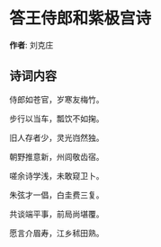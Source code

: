 # 答王侍郎和紫极宫诗

**作者**: 刘克庄

## 诗词内容

侍郎如苍官，岁寒友梅竹。

步行以当车，瓢饮不如掬。

旧人存者少，灵光岿然独。

朝野推意新，州闾敬齿宿。

嗟余诗学浅，未敢窥卫卜。

朱弦才一倡，白圭费三复。

共谈端平事，前局尚堪覆。

愿言介眉寿，江乡秫田熟。

